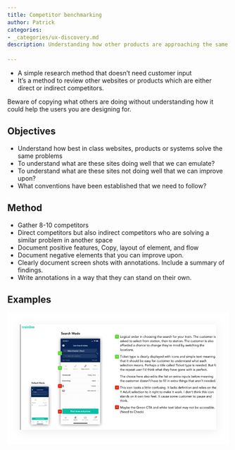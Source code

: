 ```yaml
---
title: Competitor benchmarking
author: Patrick
categories:
- _categories/ux-discovery.md
description: Understanding how other products are approaching the same problem.

---
```

* A simple research method that doesn’t need customer input
* It’s a method to review other websites or products which are either direct or indirect competitors.

Beware of copying what others are doing without understanding how it could help the users you are designing for.

## Objectives

* Understand how best in class websites, products or systems solve the same problems
* To understand what are these sites doing well that we can emulate?
* To understand what are these sites not doing well that we can improve upon?
* What conventions have been established that we need to follow?

## Method

* Gather 8-10 competitors
* Direct competitors but also indirect competitors who are solving a similar problem in another space
* Document positive features, Copy, layout of element, and flow
* Document negative elements that you can improve upon.
* Clearly document screen shots with annotations. Include a summary of findings.
* Write annotations in a way that they can stand on their own.

## Examples

![Competitor benchmark](/images/competitor.jpg)